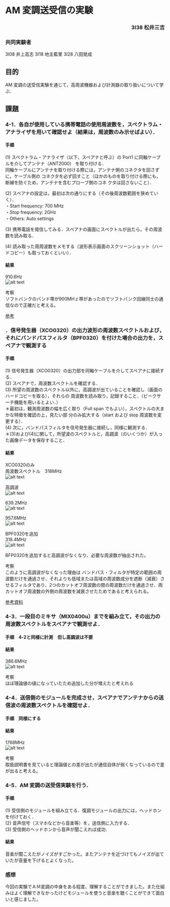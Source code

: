 # AM 変調送受信の実験
### <div style="text-align:right;">3I38 松井三吉</div>

### 共同実験者
3I08 井上高志 3I18 地主藍里 3I28 八田晃成
## 目的
AM 変調の送受信実験を通じて，高周波機器および計測器の取り扱いについて学ぶ．

## 課題
### 4-1．各自が使用している携帯電話の使用周波数を，スペクトラム・アナライザを用いて確認せよ（結果は，周波数のみ示せばよい）．

#### 手順
(1) スペクトラム・アナライザ（以下，スペアナと呼ぶ）の Port1 に同軸ケーブルを介してアンテナ（ANT2000）
を取り付ける．  
同軸ケーブルにアンテナを取り付ける際には，アンテナ側のコネクタを回さずに，ケーブル側の
コネクタを必ず回すこと（ほかのものを取り付ける際にも，断線を防ぐため，アンテナを含むプローブ側のコネ
クタは回さないこと）．  

(2) スペアナの設定は，最初は次の通りにする（その後周波数範囲を狭めていく）．  
・Start frequency: 700 MHz  
・Stop frequency: 2GHz  
・Others: Auto settings     

(3) 携帯電話を発信してみる．スペアナの画面にスペクトルが出たら，その周波数を読み取る．  

(4) 読み取った周周波数をメモする（波形表示画面のスクリーンショット（ハードコピー）も取っておくといい）．
#### 結果  
910.6Hz  
![alt text](image.png)

考察  
ソフトバンクのバンド帯が900MHｚ帯があったのでソフトバンク回線同士の通信なので正確だと考える。

[参考](https://teppeilog.com/japan_mobile_bands/#:~:text=%E3%83%90%E3%83%B3%E3%83%89%E3%81%A7%E3%82%82%E3%81%82%E3%82%8A%E3%81%BE%E3%81%99%E3%80%82-,%E3%82%BD%E3%83%95%E3%83%88%E3%83%90%E3%83%B3%E3%82%AF%E3%81%AE%E3%83%AD%E3%83%BC%E3%83%90%E3%83%B3%E3%83%89%EF%BC%9A2.0GHz%E5%B8%AF(%E3%83%90%E3%83%B3%E3%83%891)%E3%80%81,%E3%82%B5%E3%83%BC%E3%83%93%E3%82%B9%E3%81%8C%E5%81%9C%E6%AD%A2%E3%81%97%E3%81%BE%E3%81%99%E3%80%82)
### ．信号発生器（XCO0320）の出力波形の周波数スペクトルおよび，それにバンドパスフィルタ（BPF0320）を付けた場合の出力を，スペアナで観測する

#### 手順
(1) 信号発生器（XCO0320）の出力部を同軸ケーブルを介してスペアナに接続する．  
(2) スペアナで，周波数スペクトルを確認する．  
(3) 所望の周波数のスペクトル以外に，高調波が出ていることを確認し（画面のハードコピーを取る），それらの
周波数を読み取り，記録すること．（ピークサーチ機能を用いるとよい．）  
＊最初は，観測周波数の幅を広く取り（Full span でもよい），スペクトルの大まかな特徴を確認の上，見たい部
分のみ拡大する（start および stop 周波数を変更する）．  
(4) 次に，バンドパスフィルタを信号発生器に接続し，同様に観測する．  
＊(3)および(4)に関して，所望波のスペクトルと，高調波（のいくつか）が入った画像データを保存すること．  

#### 結果

XCO0320のみ   
周波数スペクトル　318MHz  
![alt text](image-1.png)

高調波  
![alt text](image-2.png)

639.2MHz  
![alt text](image-3.png)

957.6MHz  
![alt text](image-4.png)

BPF0320を追加  
318.4MHz  
![alt text](image-5.png)
 
BFP0320を追加すると高調波がなくなり、必要な周波数が抽出された。  

考察  
このように高調波がなくなった理由は
バンドパス・フィルタが特定の範囲の周波数だけを通過させ、それよりも低域または高域の周波数成分を遮断（減衰）させるフィルタであり、2つのカットオフ周波数の間の周波数だけを通過させ、両カットオフ周波数の外側の周波数を減衰させたためであると考えられる。


[参考資料](https://www.analog.com/jp/resources/analog-dialogue/studentzone/studentzone-december-2018.html#:~:text=%E8%83%8C%E6%99%AF,%E5%91%A8%E6%B3%A2%E6%95%B0%E3%82%92%E6%B8%9B%E8%A1%B0%E3%81%95%E3%81%9B%E3%81%BE%E3%81%99%E3%80%82)

### 4-3．一段目のミキサ（MIX0400u）までを組み立て，その出力の周波数スペクトルをスペアナで観測せよ．
#### 手順　4‐2と同様に計測　但し高調波は不要
#### 結果
386.6MHz  
![alt text](image-6.png)

考察  
ほぼ理論値の値になっていたため追加した分が増えたと考えれる

### 4-4．送信側のモジュールを完成させ，スペアナでアンテナからの送信波の周波数スペクトルを確認せよ．
#### 手順　同様にする
#### 結果
1768MHz  
![alt text](image-7.png)

考察  
取扱説明書を見ていると理論値との差が出たが通信自体が弱くなっているので差が出ると考える。

### 4-5．AM 変調の送受信実験を行う．
#### 手順
(1) 受信側のモジュールを組み立てる．復調モジュールの出力には，ヘッドホンを付けておく．  
(2) 音声信号（スマホなどから音楽等）を，送信側に入力する．  
(3) 受信側のヘッドホンから音声が聞こえれば成功．  
#### 結果
音楽が聞こえたがノイズがすごかった。またアンテナを近づけてもノイズが出ていたが音量を下げるとよくなった。

### 感想
今回の実験でＡＭ変調の中身をある程度、理解することができました。また仕組みはよく理解できなかったけどモジュールを使うと音楽を聴くことができて面白いと感じました。
